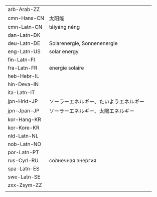 | | | |
|-|-|-|
| arb-Arab-ZZ |  |  |
| cmn-Hans-CN | 太阳能 |  |
| cmn-Latn-CN | táiyáng néng |  |
| dan-Latn-DK |  |  |
| deu-Latn-DE | Solarenergie, Sonnenenergie |  |
| eng-Latn-US | solar energy |  |
| fin-Latn-FI |  |  |
| fra-Latn-FR | énergie solaire |  |
| heb-Hebr-IL |  |  |
| hin-Deva-IN |  |  |
| ita-Latn-IT |  |  |
| jpn-Hrkt-JP | ソーラーエネルギー、たいようエネルギー |  |
| jpn-Jpan-JP | ソーラーエネルギー、太陽エネルギー |  |
| kor-Hang-KR |  |  |
| kor-Kore-KR |  |  |
| nld-Latn-NL |  |  |
| nob-Latn-NO |  |  |
| por-Latn-PT |  |  |
| rus-Cyrl-RU | со́лнечная эне́ргия |  |
| spa-Latn-ES |  |  |
| swe-Latn-SE |  |  |
| zxx-Zsym-ZZ |  |  |
|  |  |  |
